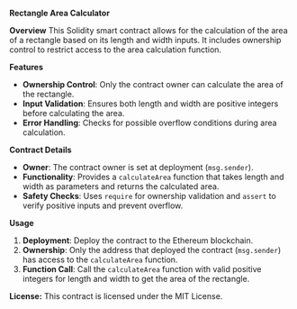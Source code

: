 **Rectangle Area Calculator**

**Overview**
This Solidity smart contract allows for the calculation of the area of a rectangle based on its length and width inputs. It includes ownership control to restrict access to the area calculation function.

**Features**

- **Ownership Control**: Only the contract owner can calculate the area of the rectangle.
- **Input Validation**: Ensures both length and width are positive integers before calculating the area.
- **Error Handling**: Checks for possible overflow conditions during area calculation.

**Contract Details**

- **Owner**: The contract owner is set at deployment (`msg.sender`).
- **Functionality**: Provides a `calculateArea` function that takes length and width as parameters and returns the calculated area.
- **Safety Checks**: Uses `require` for ownership validation and `assert` to verify positive inputs and prevent overflow.

**Usage**

1. **Deployment**: Deploy the contract to the Ethereum blockchain.
2. **Ownership**: Only the address that deployed the contract (`msg.sender`) has access to the `calculateArea` function.
3. **Function Call**: Call the `calculateArea` function with valid positive integers for length and width to get the area of the rectangle.

**License:**
This contract is licensed under the MIT License.
